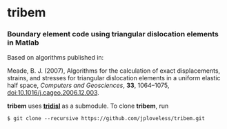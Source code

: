 # tribem
### Boundary element code using triangular dislocation elements in Matlab

Based on algorithms published in:

Meade, B. J. (2007), Algorithms for the calculation of exact displacements, strains, and stresses for triangular dislocation elements in a uniform elastic half space, *Computers and Geosciences*, **33**, 1064–1075, [doi:10.1016/j.cageo.2006.12.003](http://dx.doi.org/10.1016/j.cageo.2006.12.003).

__tribem__ uses [__tridisl__](https://github.com/jploveless/tridisl) as a submodule. To clone __tribem__, run

    $ git clone --recursive https://github.com/jploveless/tribem.git
